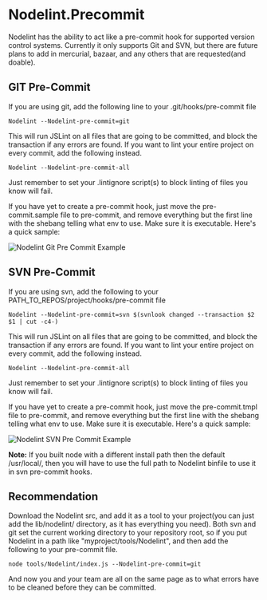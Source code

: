 Nodelint.Precommit
==================

Nodelint has the ability to act like a pre-commit hook for supported version control systems. Currently it only supports
Git and SVN, but there are future plans to add in mercurial, bazaar, and any others that are requested(and doable).


GIT Pre-Commit
--------------

If you are using git, add the following line to your .git/hooks/pre-commit file

	Nodelint --Nodelint-pre-commit=git

This will run JSLint on all files that are going to be committed, and block the transaction if any errors
are found. If you want to lint your entire project on every commit, add the following instead.

	Nodelint --Nodelint-pre-commit-all

Just remember to set your .lintignore script(s) to block linting of files you know will fail.  
  
If you have yet to create a pre-commit hook, just move the pre-commit.sample file to pre-commit, and remove
everything but the first line with the shebang telling what env to use. Make sure it is executable. Here's a
quick sample:


![Nodelint Git Pre Commit Example](http://www.cnstatic.com/images/github/Nodelint/git.png "Nodelint Git Pre Commit Example")



SVN Pre-Commit
--------------

If you are using svn, add the following to your PATH_TO_REPOS/project/hooks/pre-commit file

	Nodelint --Nodelint-pre-commit=svn $(svnlook changed --transaction $2 $1 | cut -c4-)

This will run JSLint on all files that are going to be committed, and block the transaction if any errors
are found. If you want to lint your entire project on every commit, add the following instead.

	Nodelint --Nodelint-pre-commit-all

Just remember to set your .lintignore script(s) to block linting of files you know will fail.  
  
If you have yet to create a pre-commit hook, just move the pre-commit.tmpl file to pre-commit, and remove
everything but the first line with the shebang telling what env to use. Make sure it is executable. Here's a quick
sample:

![Nodelint SVN Pre Commit Example](http://www.cnstatic.com/images/github/Nodelint/svn.png "Nodelint SVN Pre Commit Example")
  

**Note:** If you built node with a different install path then the default /usr/local/, then you will have to
use the full path to Nodelint binfile to use it in svn pre-commit hooks.


Recommendation
--------------

Download the Nodelint src, and add it as a tool to your project(you can just add the lib/nodelint/ directory, as it has everything you need).
Both svn and git set the current working directory to your repository root, so if you put Nodelint in a path like 
"myproject/tools/Nodelint", and then add the following to your pre-commit file.

	node tools/Nodelint/index.js --Nodelint-pre-commit=git

And now you and your team are all on the same page as to what errors have to be cleaned before they can be committed.
